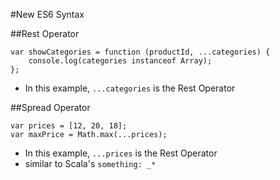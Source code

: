 #New ES6 Syntax

##Rest Operator
```ecmascript 6
var showCategories = function (productId, ...categories) {
    console.log(categories instanceof Array);
};
```
 - In this example, `...categories` is the Rest Operator
 
##Spread Operator
```ecmascript 6
var prices = [12, 20, 18];
var maxPrice = Math.max(...prices);
```
- In this example, `...prices` is the Rest Operator
- similar to Scala's `something: _*`
